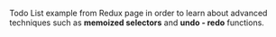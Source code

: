 Todo List example from Redux page in order to learn about advanced
techniques such as **memoized selectors** and **undo - redo** functions. 
